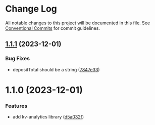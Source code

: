 # Change Log

All notable changes to this project will be documented in this file.
See [Conventional Commits](https://conventionalcommits.org) for commit guidelines.

## [1.1.1](https://github.com/kiva/kv-ui-elements/compare/kv-analytics@1.1.0...kv-analytics@1.1.1) (2023-12-01)


### Bug Fixes

* depositTotal should be a string ([7847e33](https://github.com/kiva/kv-ui-elements/commit/7847e33e6216dbad07fa50ce7c910e339c45ec8d))





# 1.1.0 (2023-12-01)


### Features

* add kv-analytics library ([d5a032f](https://github.com/kiva/kv-ui-elements/commit/d5a032fc5fd0b5bfb7a0fca01fbe65069789bafa))
